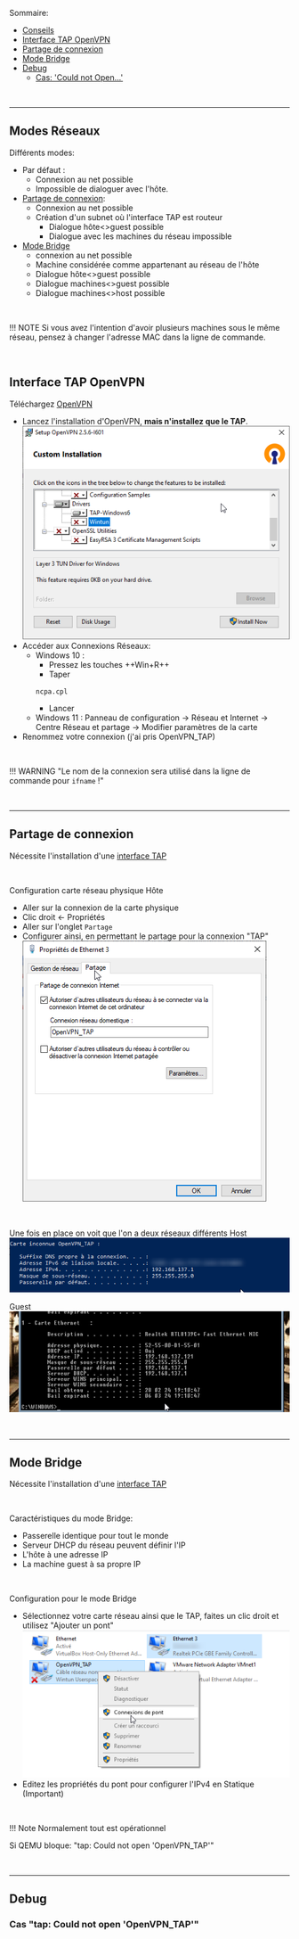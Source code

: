 Sommaire:  
- [Conseils](#Conseils)  
- [Interface TAP OpenVPN](#Interface-Tap-OpenVPN)  
- [Partage de connexion](Partage-de-connexion)  
- [Mode Bridge](#Mode-Bridge)  
- [Debug](#Debug)  
  - [Cas: 'Could not Open...'](#cas-tap-could-not-open-openvpn_tap)  

<br>

----
## Modes Réseaux
Différents modes:  
- Par défaut :  
  - Connexion au net possible  
  - Impossible de dialoguer avec l'hôte.  
- [Partage de connexion](Partage-de-connexion):  
  - Connexion au net possible  
  - Création d'un subnet où l'interface TAP est routeur  
    - Dialogue hôte<>guest possible  
    - Dialogue avec les machines du réseau impossible  
- [Mode Bridge](#Mode-Bridge)  
  - connexion au net possible  
  - Machine considérée comme appartenant au réseau de l'hôte  
  - Dialogue hôte<>guest possible  
  - Dialogue machines<>guest possible  
  - Dialogue machines<>host possible  

<br>


!!! NOTE 
    Si vous avez l'intention d'avoir plusieurs machines sous le même réseau, pensez à changer l'adresse MAC dans la ligne de commande.

<br>

## Interface TAP OpenVPN
Téléchargez [OpenVPN](https://openvpn.net/community-downloads/)

- Lancez l'installation d'OpenVPN, **mais n'installez que le TAP**.  
![open_vpn](../../assets/images/open_vpn.png)  
- Accéder aux Connexions Réseaux:  
  - Windows 10 :  
    - Pressez les touches ++Win+R++  
    - Taper   
    ```
    ncpa.cpl
    ```
    - Lancer   
  - Windows 11 : Panneau de configuration → Réseau et Internet → Centre Réseau et partage → Modifier paramètres de la carte  
- Renommez votre connexion (j'ai pris OpenVPN_TAP)  

<br>

!!! WARNING "Le nom de la connexion sera utilisé dans la ligne de commande pour `ifname` !"


<br>

----
## Partage de connexion
Nécessite l'installation d'une [interface TAP](#Interface-TAP-OpenVPN)

<br>

Configuration carte réseau physique Hôte
- Aller sur la connexion de la carte physique  
- Clic droit &larr; Propriétés  
- Aller sur l'onglet `Partage`  
- Configurer ainsi, en permettant le partage pour la connexion "TAP"  
![shared_conn](../../assets/images/shared_conn.png)

<br>

Une fois en place on voit que l'on a deux réseaux différents
Host  
![shared_conn2](../../assets/images/shared_conn2.png)

Guest  
![shared_conn3](../../assets/images/shared_conn3.png)

<br>

----
## Mode Bridge
Nécessite l'installation d'une [interface TAP](#Interface-TAP-OpenVPN)

<br>

Caractéristiques du mode Bridge:
- Passerelle identique pour tout le monde  
- Serveur DHCP du réseau peuvent définir l'IP  
- L'hôte à une adresse IP  
- La machine guest à sa propre IP  

<br>

Configuration pour le mode Bridge

- Sélectionnez votre carte réseau ainsi que le TAP, faites un clic droit et utilisez "Ajouter un pont"  
![bridge](../../assets/images/bridge.png)  
- Editez les propriétés du pont pour configurer l'IPv4 en Statique (Important)  

<br>

!!! Note
    Normalement tout est opérationnel
    

Si QEMU bloque: "tap: Could not open 'OpenVPN_TAP'"

<br>

----
## Debug
### Cas "tap: Could not open 'OpenVPN_TAP'"
